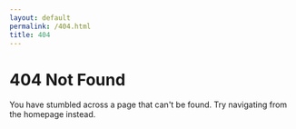 ```yaml
---
layout: default
permalink: /404.html
title: 404
---
```

# 404 Not Found

You have stumbled across a page that can't be found. Try navigating from the homepage instead.